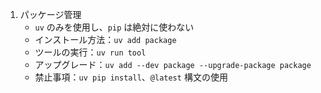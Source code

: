 1. パッケージ管理
   - `uv` のみを使用し、`pip` は絶対に使わない
   - インストール方法：`uv add package`
   - ツールの実行：`uv run tool`
   - アップグレード：`uv add --dev package --upgrade-package package`
   - 禁止事項：`uv pip install`、`@latest` 構文の使用

